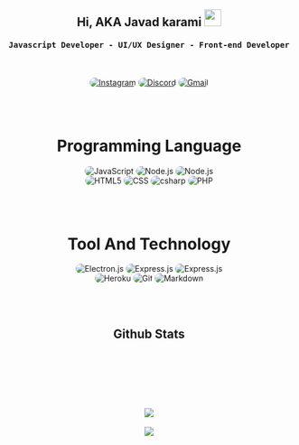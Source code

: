 <div align="center">
<h2>Hi, AKA Javad karami
<img src="https://emojipedia-us.s3.dualstack.us-west-1.amazonaws.com/thumbs/160/apple/76/waving-hand-sign_emoji-modifier-fitzpatrick-type-1-2_1f44b-1f3fb_1f3fb.png" width="30">
</h2>
</div>


<div align="center">
<h4 align="center"><samp> Javascript Developer - UI/UX Designer - Front-end Developer</samp></h4>
</div>

<br>

<p align="center">
    <a href="https://instagram.com/hadi._.azt"><img src="https://img.shields.io/badge/Instagram-171717?style=for-the-badge&logo=instagram&logoColor=000" style="border-radius:15px" alt="Instagram"></a>
    <a href="https://discord.com/invite/6vhPVYkNU9"><img src="https://img.shields.io/badge/Discord-171717?style=for-the-badge&logo=discord&logoColor=191923" style="border-radius:15px" alt="Discord"></a>
    <a href="mailto:azarihadi81@gmail.com"><img src="https://img.shields.io/badge/Gmail-171717?style=for-the-badge&logo=gmail&logoColor=191923" alt="Gmail" style="border-radius:15px"></a>
</p>

<br><br>

<h1 align="center">
    Programming Language
</h1>

<div align="center">
    <img src="https://img.shields.io/badge/JavaScript-171717?style=for-the-badge&logo=javascript&logoColor=191923" alt="JavaScript" style="border-radius:15px"/>
    <img src="https://img.shields.io/badge/Node.js-171717?style=for-the-badge&logo=node.js&logoColor=191923" alt="Node.js" style="border-radius:15px"/>
    <img src="https://img.shields.io/badge/python-171717?style=for-the-badge&logo=python&logoColor=191923" alt="Node.js" style="border-radius:15px"/>
    <br/>
    <img src="https://img.shields.io/badge/HTML5-171717?style=for-the-badge&logo=html5&logoColor=191923" alt="HTML5" style="border-radius:15px"/>
    <img src="https://img.shields.io/badge/CSS-171717?style=for-the-badge&logo=css3&logoColor=191923" alt="CSS" style="border-radius:15px"/>
    <img src="https://img.shields.io/badge/csharp-171717?style=for-the-badge&logo=csharp&logoColor=191923" alt="csharp" style="border-radius:15px"/>
    <img src="https://img.shields.io/badge/PHP-171717?style=for-the-badge&logo=php&logoColor=191923" alt="PHP" style="border-radius:15px"/>
</div>

<br><br>

<h1 align="center">
    Tool And Technology
</h1>

<div align="center">
    <img src="https://img.shields.io/badge/Electron.js-171717.svg?style=for-the-badge&logo=electron&logoColor=191923" alt="Electron.js" style="border-radius:15px"/>
    <img src="https://img.shields.io/badge/Express.js-171717.svg?style=for-the-badge&logo=express&logoColor=191923" alt="Express.js" style="border-radius:15px"/>     
    <img src="https://img.shields.io/badge/Discord.js-171717.svg?style=for-the-badge&logo=discord&logoColor=191923" alt="Express.js" style="border-radius:15px"/> 
    <br/>
    <img src="https://img.shields.io/badge/Heroku-171717?style=for-the-badge&logo=heroku&logoColor=191923" alt="Heroku" style="border-radius:15px"/>
    <img src="https://img.shields.io/badge/git-171717.svg?style=for-the-badge&logo=git&logoColor=191923" alt="Git" style="border-radius:15px"/>
    <img src="https://img.shields.io/badge/Markdown-171717?style=for-the-badge&logo=markdown&logoColor=191923" alt="Markdown" style="border-radius:15px"/>
</div>

<br><br>

<h2 align="center">Github Stats</h2>
<h3 align="center"> 
<br>
<br>
<br>
<br>  
<p align="center"><img src="https://github-readme-streak-stats.herokuapp.com/?user=3exydevil&theme=dark"></p>
<p align="center"><img src="https://github-readme-stats.vercel.app/api/top-langs/?username=3exydevil&hide=css&theme=dark"></p>

												    
